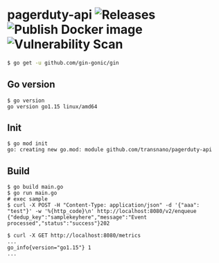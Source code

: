 # pagerduty-api ![Releases](https://github.com/transnano/pagerduty-api/workflows/Releases/badge.svg) ![Publish Docker image](https://github.com/transnano/pagerduty-api/workflows/Publish%20Docker%20image/badge.svg) ![Vulnerability Scan](https://github.com/transnano/pagerduty-api/workflows/Vulnerability%20Scan/badge.svg)

``` sh
$ go get -u github.com/gin-gonic/gin
```

## Go version

``` shell
$ go version
go version go1.15 linux/amd64
```

## Init

``` shell
$ go mod init
go: creating new go.mod: module github.com/transnano/pagerduty-api
```

## Build

``` shell
$ go build main.go
$ go run main.go
# exec sample
$ curl -X POST -H "Content-Type: application/json" -d '{"aaa": "test"}' -w '%{http_code}\n' http://localhost:8080/v2/enqueue
{"dedup_key":"samplekeyhere","message":"Event processed","status":"success"}202

$ curl -X GET http://localhost:8080/metrics
...
go_info{version="go1.15"} 1
...
```
